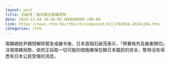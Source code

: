 ```yaml
---
layout: post
title: 石破茂：格外關注南韓局勢
date: 2024-12-04 10:46:05.000000000 +08:00
link: https://news.rthk.hk/rthk/ch/component/k2/1782016-20241204.htm
categories: rthk
---
```


南韓總統尹錫悅解除緊急戒嚴令後，日本首相石破茂表示，「帶著格外及嚴重關切」注視南韓局勢，政府正採取一切可能的措施確保在韓日本國民的安全，暫時沒有得悉有日本公民受傷的消息。
